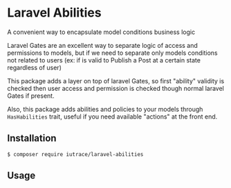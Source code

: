 # Laravel Abilities
A convenient way to encapsulate model conditions business logic

Laravel Gates are an excellent way to separate logic of access and permissions to models, but if we need to separate only models conditions not related to users (ex: if is valid to Publish a Post at a certain state regardless of user)

This package adds a layer on top of laravel Gates, so first "ability" validity is checked then user access and permission is checked though normal laravel Gates if present.

Also, this package adds abilities and policies to your models through `HasHabilities` trait, useful if you need available "actions" at the front end.

## Installation

```console
$ composer require iutrace/laravel-abilities
```

## Usage
